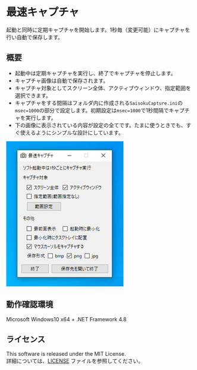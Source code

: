# 最速キャプチャ
 
起動と同時に定期キャプチャを開始します。1秒毎（変更可能）にキャプチャを行い自動で保存します。

## 概要

* 起動中は定期キャプチャを実行し、終了でキャプチャを停止します。  
* キャプチャ画像は自動で保存されます。  
* キャプチャ対象としてスクリーン全体、アクティブウィンドウ、指定範囲を選択できます。  
* キャプチャをする間隔はフォルダ内に作成される`SaisokuCapture.ini`の`msec=1000`の部分で設定します。初期設定は`msec=1000`で1秒間隔でキャプチャを実行します。
* 下の画像に表示されている内容が設定の全てです。たまに使うときでも、すぐ使えるようにシンプルな設計にしています。  

![app](./app.png)  

## 動作確認環境

Microsoft Windows10 x64 + .NET Framework 4.8

## ライセンス

This software is released under the MIT License.  
詳細については、[LICENSE](./LICENSE) ファイルを参照してください。
